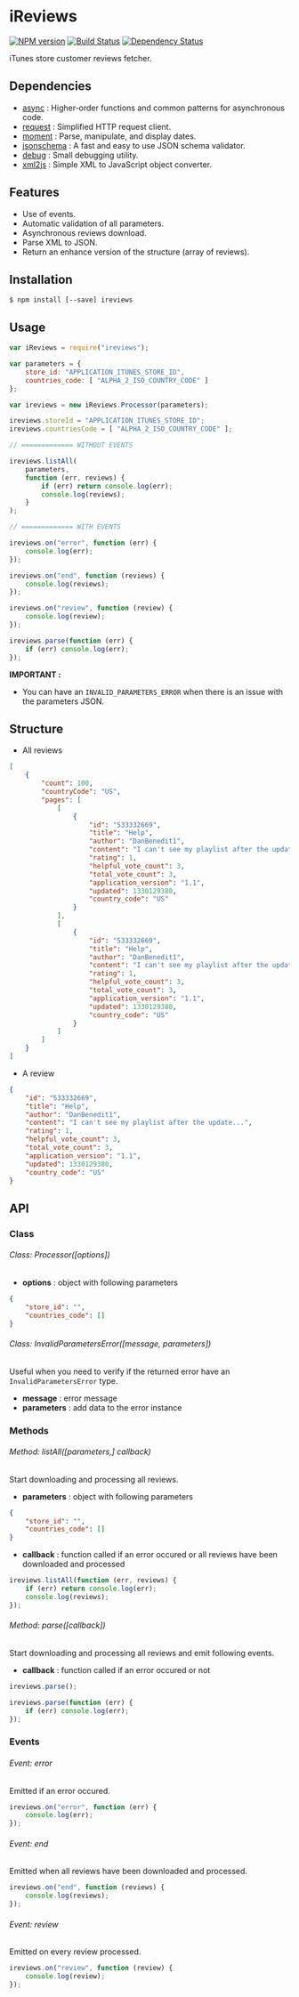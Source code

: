 # iReviews

[![NPM version](https://badge.fury.io/js/ireviews.svg)](http://badge.fury.io/js/ireviews) [![Build Status](https://travis-ci.org/linitix/ireviews.svg?branch=master)](https://travis-ci.org/linitix/ireviews) [![Dependency Status](https://david-dm.org/linitix/ireviews.svg)](https://david-dm.org/linitix/ireviews)

iTunes store customer reviews fetcher.

## Dependencies

* [async](https://www.npmjs.org/package/async) : Higher-order functions and common patterns for asynchronous code.
* [request](https://www.npmjs.org/package/request) : Simplified HTTP request client.
* [moment](https://www.npmjs.org/package/moment) : Parse, manipulate, and display dates.
* [jsonschema](https://www.npmjs.org/package/jsonschema) : A fast and easy to use JSON schema validator.
* [debug](https://www.npmjs.org/package/debug) : Small debugging utility.
* [xml2js](https://www.npmjs.org/package/xml2js) : Simple XML to JavaScript object converter.

## Features

* Use of events.
* Automatic validation of all parameters.
* Asynchronous reviews download.
* Parse XML to JSON.
* Return an enhance version of the structure (array of reviews).

## Installation

```
$ npm install [--save] ireviews
```

## Usage

```javascript
var iReviews = require("ireviews");

var parameters = {
	store_id: "APPLICATION_ITUNES_STORE_ID",
    countries_code: [ "ALPHA_2_ISO_COUNTRY_CODE" ]
};

var ireviews = new iReviews.Processor(parameters);

ireviews.storeId = "APPLICATION_ITUNES_STORE_ID";
ireviews.countriesCode = [ "ALPHA_2_ISO_COUNTRY_CODE" ];

// ============= WITHOUT EVENTS

ireviews.listAll(
	parameters,
    function (err, reviews) {
    	if (err) return console.log(err);
        console.log(reviews);
    }
);

// ============= WITH EVENTS

ireviews.on("error", function (err) {
	console.log(err);
});

ireviews.on("end", function (reviews) {
	console.log(reviews);
});

ireviews.on("review", function (review) {
	console.log(review);
});

ireviews.parse(function (err) {
	if (err) console.log(err);
});
```

**IMPORTANT :**

* You can have an `INVALID_PARAMETERS_ERROR` when there is an issue with the parameters JSON.

## Structure

* All reviews

```json
[
	{
    	"count": 100,
        "countryCode": "US",
        "pages": [
        	[
            	{
                    "id": "533332669",
                    "title": "Help",
                    "author": "DanBenedit1",
                    "content": "I can't see my playlist after the update...",
                    "rating": 1,
                    "helpful_vote_count": 3,
                    "total_vote_count": 3,
                    "application_version": "1.1",
                    "updated": 1330129380,
                    "country_code": "US"
                }
            ],
            [
            	{
                    "id": "533332669",
                    "title": "Help",
                    "author": "DanBenedit1",
                    "content": "I can't see my playlist after the update...",
                    "rating": 1,
                    "helpful_vote_count": 3,
                    "total_vote_count": 3,
                    "application_version": "1.1",
                    "updated": 1330129380,
                    "country_code": "US"
                }
            ]
        ]
    }
]
```

* A review

```json
{
	"id": "533332669",
    "title": "Help",
    "author": "DanBenedit1",
    "content": "I can't see my playlist after the update...",
    "rating": 1,
    "helpful_vote_count": 3,
    "total_vote_count": 3,
    "application_version": "1.1",
    "updated": 1330129380,
    "country_code": "US"
}
```

## API

### Class

###### Class: Processor([options])

* **options** : object with following parameters

```json
{
	"store_id": "",
    "countries_code": []
}
```

###### Class: InvalidParametersError([message, parameters])

Useful when you need to verify if the returned error have an `InvalidParametersError` type.

* **message** : error message
* **parameters** : add data to the error instance

### Methods

###### Method: listAll([parameters,] callback)

Start downloading and processing all reviews.

* **parameters** : object with following parameters

```json
{
	"store_id": "",
    "countries_code": []
}
```

* **callback** : function called if an error occured or all reviews have been downloaded and processed

```javascript
ireviews.listAll(function (err, reviews) {
	if (err) return console.log(err);
    console.log(reviews);
});
```

###### Method: parse([callback])

Start downloading and processing all reviews and emit following events.

* **callback** : function called if an error occured or not

```javascript
ireviews.parse();

ireviews.parse(function (err) {
	if (err) console.log(err);
});
```

### Events

###### Event: error

Emitted if an error occured.

```javascript
ireviews.on("error", function (err) {
	console.log(err);
});
```

###### Event: end

Emitted when all reviews have been downloaded and processed.

```javascript
ireviews.on("end", function (reviews) {
	console.log(reviews);
});
```

###### Event: review

Emitted on every review processed.

```javascript
ireviews.on("review", function (review) {
	console.log(review);
});
```